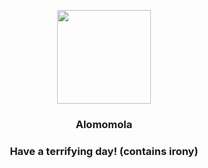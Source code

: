 <p align="center">
    <img src="https://raw.githubusercontent.com/PokeAPI/sprites/master/sprites/pokemon/594.png" width="150" height="150">
</p>
<h3 align="center"> <b>Alomomola</b></h3>
<h3 align="center">Have a terrifying day! (contains irony)</h3>
